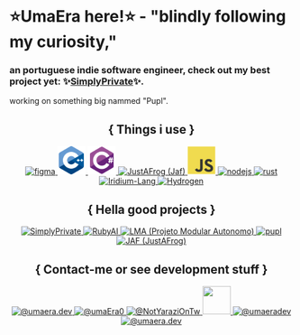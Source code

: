 # ⭐UmaEra here!⭐ - "blindly following my curiosity,"
### an portuguese indie software engineer, check out my best project yet: ✨[**SimplyPrivate**](https://github.com/notyarazi/simplyprivate)✨.
 working on something big nammed "Pupl".

<h2 align="center"> { Things i use }</h2>
<p align="center"> 
        <a href="https://www.figma.com/" target="_blank" rel="noreferrer"> 
    <img src="https://vectorlogo.zone/logos/figma/figma-icon.svg" alt="figma" width="50" height="50"/> 
  </a> 
      <a href="https://w3schools.com/cpp/" target="_blank" rel="noreferrer"> 
    <img src="https://raw.githubusercontent.com/devicons/devicon/master/icons/cplusplus/cplusplus-original.svg" alt="cplusplus" width="50" height="50"/> 
  </a> 
        <a href="https://www.w3schools.com/cs/" target="_blank" rel="noreferrer"> 
    <img src="https://raw.githubusercontent.com/devicons/devicon/master/icons/csharp/csharp-original.svg" alt="csharp" width="50" height="50"/> 
  </a> 
      <a href="https://github.com/azayraTeam" target="_blank" rel="noreferrer">
    <img src="https://umaera.github.io/icons/new-pack-icons/tile.justafrog.png" alt="JustAFrog (Jaf)" width="50" height="50"/>
  </a>
      <a href="https://developer.mozilla.org/en-US/docs/Web/JavaScript" target="_blank" rel="noreferrer"> 
    <img src="https://raw.githubusercontent.com/devicons/devicon/master/icons/javascript/javascript-original.svg" alt="javascript" width="50" height="50"/> 
  </a> 
      <a href="https://nodejs.org" target="_blank" rel="noreferrer"> 
    <img src="https://cdn-icons-png.freepik.com/512/15379/15379746.png" alt="nodejs" width="50" height="50"/> 
  </a> 
      <a href="https://rust-lang.org" target="_blank" rel="noreferrer"> 
    <img src="https://img.icons8.com/?size=512&id=t7vIvDXazOGO&format=png" alt="rust" width="50" height="50"/> 
  </a>
    <a href="https://github.com/azayraTeam" target="_blank" rel="noreferrer"> 
    <img src="https://umaera.github.io/icons/new-pack-icons/tile.iridium.png" alt="Iridium-Lang" width="50" height="50"/> 
    <img src="https://umaera.github.io/icons/new-pack-icons/tile.hydrogen.png" alt="Hydrogen" width="50" height="50"/> 
  </a>
  </p>

<h2 align="center"> { Hella good projects }</h2>
<p align="center"> 
<a href="https://simplyprivate.github.io" target="_blank" rel="noreferrer"> 
    <img src="https://umaera.github.io/icons/app-icons/scah.png" alt="SimplyPrivate" width="50" height="50"/> 
</a> 
<a href="https://azayra.github.io/RubyAI" target="_blank" rel="noreferrer"> 
    <img src="https://umaera.github.io/icons/lib-icons/ruby2.png" alt="RubyAI" width="50" height="50"/> 
</a> 
<a href="https://youtube.com/watch?v=-JSLFRz1zII" target="_blank" rel="noreferrer"> 
    <img src="https://umaera.github.io/icons/lib-icons/LMA.png" alt="LMA (Projeto Modular Autonomo)" width="50" height="50"/> 
</a> 
<a href="https://github.com/azayraTeam/Pupl" target="_blank" rel="noreferrer"> 
    <img src="https://umaera.github.io/icons/m-icons/Static.gif" alt="pupl" width="50" height="50"/> 
</a> 
<a href="https://azayra.github.io/jaf" target="_blank" rel="noreferrer"> 
    <img src="https://umaera.github.io/icons/new-pack-icons/tile.justafrog.png" alt="JAF (JustAFrog)" width="50" height="50"/> 
</a> 
</p>

<h2 align="center"> { Contact-me or see development stuff }</h2>
<p align="center"> 
<a href="https://instagram.com/umaera.dev" target="_blank" rel="noreferrer"> 
    <img src="https://upload.wikimedia.org/wikipedia/commons/thumb/a/a5/Instagram_icon.png/768px-Instagram_icon.png" alt="@umaera.dev" width="50" height="50"/> 
</a> 
<a href="https://youtube.com/@umaera0" target="_blank" rel="noreferrer"> 
    <img src="https://static.vecteezy.com/system/resources/thumbnails/023/986/480/small_2x/youtube-logo-youtube-logo-transparent-youtube-icon-transparent-free-free-png.png" alt="@umaEra0" width="55" height="55"/> 
</a> 
<a href="https://x.com/NotYaraziOnTw" target="_blank" rel="noreferrer"> 
    <img src="https://iconpacks.net/icons/2/free-twitter-logo-icon-2429-thumb.png" alt="@NotYaraziOnTw" width="50" height="50"/> 
</a>
<a href="https://discord.gg/XjvVs2RHqH" target="_blank" rel="noreferrer"> 
    <img src="https://images.icon-icons.com/2108/PNG/512/discord_icon_130958.png" alt="" width="50" height="50"/> 
</a>     
<a href="https://twitch.tv/umaeradev" target="_blank" rel="noreferrer"> 
    <img src="https://cdn-icons-png.flaticon.com/512/5968/5968819.png" alt="@umaeradev" width="50" height="50"/> 
</a> 
<a href="mailto:umaera.dev@gmail.com" target="_blank" rel="noreferrer"> 
    <img src="https://upload.wikimedia.org/wikipedia/commons/thumb/7/7e/Gmail_icon_%282020%29.svg/1280px-Gmail_icon_%282020%29.svg.png" alt="@umaera.dev" width="50" height="50"/> 
</a> 
</p>
